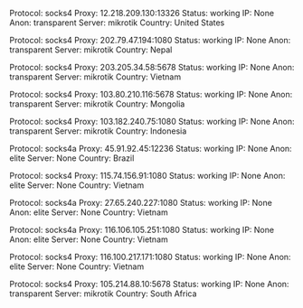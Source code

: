 Protocol: socks4
Proxy: 12.218.209.130:13326
Status: working
IP: None
Anon: transparent
Server: mikrotik
Country: United States

Protocol: socks4
Proxy: 202.79.47.194:1080
Status: working
IP: None
Anon: transparent
Server: mikrotik
Country: Nepal

Protocol: socks4
Proxy: 203.205.34.58:5678
Status: working
IP: None
Anon: transparent
Server: mikrotik
Country: Vietnam

Protocol: socks4
Proxy: 103.80.210.116:5678
Status: working
IP: None
Anon: transparent
Server: mikrotik
Country: Mongolia

Protocol: socks4
Proxy: 103.182.240.75:1080
Status: working
IP: None
Anon: transparent
Server: mikrotik
Country: Indonesia

Protocol: socks4a
Proxy: 45.91.92.45:12236
Status: working
IP: None
Anon: elite
Server: None
Country: Brazil

Protocol: socks4
Proxy: 115.74.156.91:1080
Status: working
IP: None
Anon: elite
Server: None
Country: Vietnam

Protocol: socks4a
Proxy: 27.65.240.227:1080
Status: working
IP: None
Anon: elite
Server: None
Country: Vietnam

Protocol: socks4a
Proxy: 116.106.105.251:1080
Status: working
IP: None
Anon: elite
Server: None
Country: Vietnam

Protocol: socks4
Proxy: 116.100.217.171:1080
Status: working
IP: None
Anon: elite
Server: None
Country: Vietnam

Protocol: socks4
Proxy: 105.214.88.10:5678
Status: working
IP: None
Anon: transparent
Server: mikrotik
Country: South Africa

